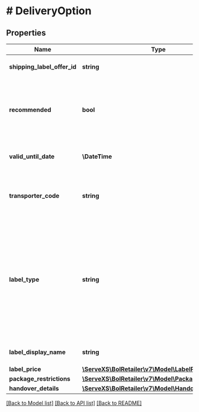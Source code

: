 # # DeliveryOption

## Properties

Name | Type | Description | Notes
------------ | ------------- | ------------- | -------------
**shipping_label_offer_id** | **string** | Unique identifier for the shipping label offer. |
**recommended** | **bool** | Indicates whether this delivery option is recommended to be the best option to ship your order item(s) with. |
**valid_until_date** | **\DateTime** | The date until the delivery option (incl total price) is valid. | [optional]
**transporter_code** | **string** | A code representing the transporter which is being used for transportation. |
**label_type** | **string** | The type of the label, representing the way an item is being transported. MAILBOX is a mailbox package with delivery scan. MAILBOX_LIGHT is a mailbox package without delivery scan. PARCEL is a normal package. |
**label_display_name** | **string** | The display name of the shipping label. |
**label_price** | [**\ServeXS\BolRetailer\v7\Model\LabelPrice**](LabelPrice.md) |  |
**package_restrictions** | [**\ServeXS\BolRetailer\v7\Model\PackageRestrictions**](PackageRestrictions.md) |  |
**handover_details** | [**\ServeXS\BolRetailer\v7\Model\HandoverDetails**](HandoverDetails.md) |  | [optional]

[[Back to Model list]](../../README.md#models) [[Back to API list]](../../README.md#endpoints) [[Back to README]](../../README.md)
